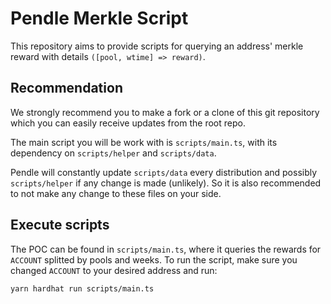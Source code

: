 # Pendle Merkle Script

This repository aims to provide scripts for querying an address' merkle reward with details `([pool, wtime] => reward)`.

## Recommendation

We strongly recommend you to make a fork or a clone of this git repository which you can easily receive updates from the root repo. 

The main script you will be work with is `scripts/main.ts`, with its dependency on `scripts/helper` and `scripts/data`. 

Pendle will constantly update `scripts/data` every distribution and possibly `scripts/helper` if any change is made (unlikely). So it is also recommended to not make any change to these files on your side.


## Execute scripts

The POC can be found in `scripts/main.ts`, where it queries the rewards for `ACCOUNT` splitted by pools and weeks. To run the script, make sure you changed `ACCOUNT` to your desired address and run:

```
yarn hardhat run scripts/main.ts 
```